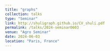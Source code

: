 ```yaml
---
title: "graphs"
collection: talks
type: "Seminar"
link: http://shuligraph.github.io/CV_shuli.pdf
permalink: /talks/2024-seminar0603
venue: "Agro Seminar"
date: 2024-06-03
location: "Paris, France"
---
```

